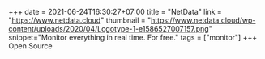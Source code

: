 +++
date = 2021-06-24T16:30:27+07:00
title = "NetData"
link = "https://www.netdata.cloud"
thumbnail = "https://www.netdata.cloud/wp-content/uploads/2020/04/Logotype-1-e1586527007157.png"
snippet="Monitor everything in real time. For free."
tags = ["monitor"]
+++ 
Open Source